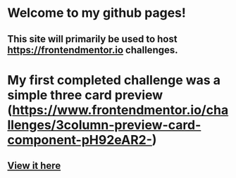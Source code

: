 # Welcome to my github pages!
## This site will primarily be used to host https://frontendmentor.io challenges.

# My first completed challenge was a simple three card preview (https://www.frontendmentor.io/challenges/3column-preview-card-component-pH92eAR2-)
## [View it here](https://zckmccy10.github.io/3-column-preview/)
